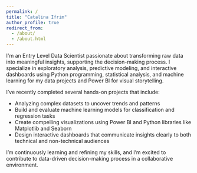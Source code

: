 ```yaml
---
permalink: /
title: "Catalina Ifrim"
author_profile: true
redirect_from: 
  - /about/
  - /about.html
---
```



I'm an Entry Level Data Scientist passionate about transforming raw data into meaningful insights, supporting the decision-making process. I specialize in exploratory analysis, predictive modeling, and interactive dashboards using Python programming, statistical analysis, and machine learning for my data projects and Power BI for visual storytelling.

I’ve recently completed several hands-on projects that include: 
- Analyzing complex datasets to uncover trends and patterns
- Build and evaluate machine learning models for classification and regression tasks
- Create compelling visualizations using Power BI and Python libraries like Matplotlib and Seaborn
- Design interactive dashboards that communicate insights clearly to both technical and non-technical audiences

I’m continuously learning and refining my skills, and I’m excited to contribute to data-driven decision-making process in a collaborative environment.